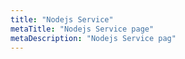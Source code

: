 ```yaml
---
title: "Nodejs Service"
metaTitle: "Nodejs Service page"
metaDescription: "Nodejs Service pag"
---
```

